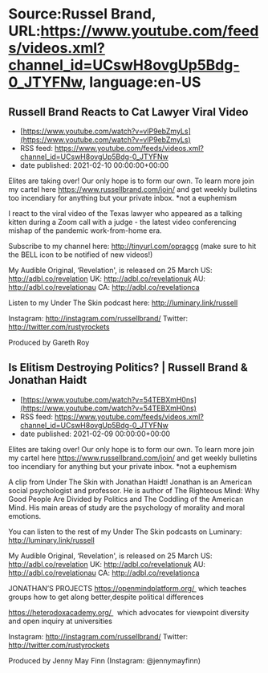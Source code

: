 # Source:Russel Brand, URL:https://www.youtube.com/feeds/videos.xml?channel_id=UCswH8ovgUp5Bdg-0_JTYFNw, language:en-US

## Russell Brand Reacts to Cat Lawyer Viral Video
 - [https://www.youtube.com/watch?v=vlP9ebZmyLs](https://www.youtube.com/watch?v=vlP9ebZmyLs)
 - RSS feed: https://www.youtube.com/feeds/videos.xml?channel_id=UCswH8ovgUp5Bdg-0_JTYFNw
 - date published: 2021-02-10 00:00:00+00:00

Elites are taking over! Our only hope is to form our own. To learn more join my cartel here https://www.russellbrand.com/join/ and get weekly bulletins too incendiary for anything but your private inbox.
*not a euphemism

I react to the viral video of the Texas lawyer who appeared as a talking kitten during a Zoom call with a judge -  the latest video conferencing mishap of the pandemic work-from-home era.

Subscribe to my channel here: http://tinyurl.com/opragcg
(make sure to hit the BELL icon to be notified of new videos!)

My Audible Original, ‘Revelation', is released on 25 March
US: http://adbl.co/revelation
UK: http://adbl.co/revelationuk
AU: http://adbl.co/revelationau
CA: http://adbl.co/revelationca

Listen to my Under The Skin podcast here: 
http://luminary.link/russell

Instagram: http://instagram.com/russellbrand/
Twitter: http://twitter.com/rustyrockets

Produced by Gareth Roy

## Is Elitism Destroying Politics? | Russell Brand & Jonathan Haidt
 - [https://www.youtube.com/watch?v=54TEBXmH0ns](https://www.youtube.com/watch?v=54TEBXmH0ns)
 - RSS feed: https://www.youtube.com/feeds/videos.xml?channel_id=UCswH8ovgUp5Bdg-0_JTYFNw
 - date published: 2021-02-09 00:00:00+00:00

Elites are taking over! Our only hope is to form our own. To learn more join my cartel here https://www.russellbrand.com/join/ and get weekly bulletins too incendiary for anything but your private inbox.
*not a euphemism

A clip from Under The Skin with Jonathan Haidt!
Jonathan is an American social psychologist and professor. He is author of The Righteous Mind: Why Good People Are Divided by Politics and The Coddling of the American Mind. His main areas of study are the psychology of morality and moral emotions.

You can listen to the rest of my Under The Skin podcasts on Luminary:
http://luminary.link/russell

My Audible Original, ‘Revelation', is released on 25 March
US: http://adbl.co/revelation
UK: http://adbl.co/revelationuk
AU: http://adbl.co/revelationau
CA: http://adbl.co/revelationca

JONATHAN’S PROJECTS
https://openmindplatform.org/  which teaches groups how to get along better,despite political differences

https://heterodoxacademy.org/   which advocates for viewpoint diversity and open inquiry at universities

Instagram: http://instagram.com/russellbrand/
Twitter: http://twitter.com/rustyrockets

Produced by Jenny May Finn (Instagram: @jennymayfinn)

